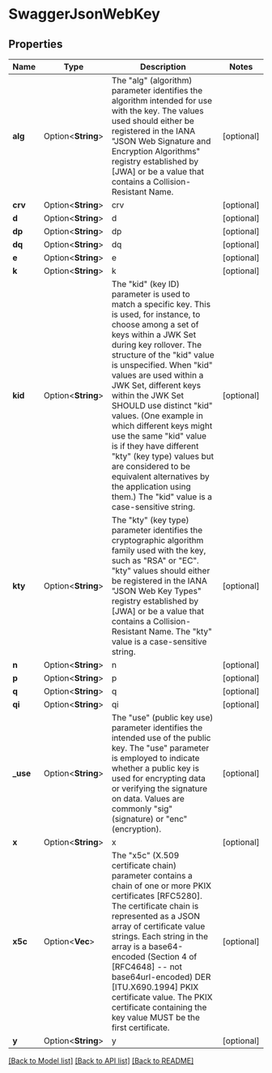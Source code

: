 # SwaggerJsonWebKey

## Properties

Name | Type | Description | Notes
------------ | ------------- | ------------- | -------------
**alg** | Option<**String**> | The \"alg\" (algorithm) parameter identifies the algorithm intended for use with the key.  The values used should either be registered in the IANA \"JSON Web Signature and Encryption Algorithms\" registry established by [JWA] or be a value that contains a Collision- Resistant Name. | [optional]
**crv** | Option<**String**> | crv | [optional]
**d** | Option<**String**> | d | [optional]
**dp** | Option<**String**> | dp | [optional]
**dq** | Option<**String**> | dq | [optional]
**e** | Option<**String**> | e | [optional]
**k** | Option<**String**> | k | [optional]
**kid** | Option<**String**> | The \"kid\" (key ID) parameter is used to match a specific key.  This is used, for instance, to choose among a set of keys within a JWK Set during key rollover.  The structure of the \"kid\" value is unspecified.  When \"kid\" values are used within a JWK Set, different keys within the JWK Set SHOULD use distinct \"kid\" values.  (One example in which different keys might use the same \"kid\" value is if they have different \"kty\" (key type) values but are considered to be equivalent alternatives by the application using them.)  The \"kid\" value is a case-sensitive string. | [optional]
**kty** | Option<**String**> | The \"kty\" (key type) parameter identifies the cryptographic algorithm family used with the key, such as \"RSA\" or \"EC\". \"kty\" values should either be registered in the IANA \"JSON Web Key Types\" registry established by [JWA] or be a value that contains a Collision- Resistant Name.  The \"kty\" value is a case-sensitive string. | [optional]
**n** | Option<**String**> | n | [optional]
**p** | Option<**String**> | p | [optional]
**q** | Option<**String**> | q | [optional]
**qi** | Option<**String**> | qi | [optional]
**_use** | Option<**String**> | The \"use\" (public key use) parameter identifies the intended use of the public key. The \"use\" parameter is employed to indicate whether a public key is used for encrypting data or verifying the signature on data. Values are commonly \"sig\" (signature) or \"enc\" (encryption). | [optional]
**x** | Option<**String**> | x | [optional]
**x5c** | Option<**Vec<String>**> | The \"x5c\" (X.509 certificate chain) parameter contains a chain of one or more PKIX certificates [RFC5280].  The certificate chain is represented as a JSON array of certificate value strings.  Each string in the array is a base64-encoded (Section 4 of [RFC4648] -- not base64url-encoded) DER [ITU.X690.1994] PKIX certificate value. The PKIX certificate containing the key value MUST be the first certificate. | [optional]
**y** | Option<**String**> | y | [optional]

[[Back to Model list]](../README.md#documentation-for-models) [[Back to API list]](../README.md#documentation-for-api-endpoints) [[Back to README]](../README.md)


